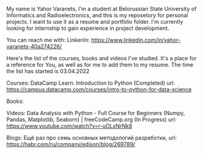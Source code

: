 My name is Yahor Varanets, I'm a student at Belorussian State University of Informatics and Radioelectronics, and this is my reposetory for personal projects.
I want to use it as a resume and portfolio folder.
I'm currently looking for internship to gain experience in project development.

You can reach me with:
  LinkenIn: https://www.linkedin.com/in/yahor-varanets-40a274226/


Here's the list of the courses, books and videos I've studied. It's a place for a reference for You, as well as for me to add them to my resume.
The time the list has started is 03.04.2022

Courses:
DataCamp Learn: Introduction to Python (Completed) url: https://campus.datacamp.com/courses/intro-to-python-for-data-science

Books:

Videos:
Data Analysis with Python - Full Course for Beginners (Numpy, Pandas, Matplotlib, Seaborn) | freeCodeCamp.org (In Progress) url: https://www.youtube.com/watch?v=r-uOLxNrNk8
  
Blogs:
Ещё раз про семь основных методологий разработки, url: https://habr.com/ru/company/edison/blog/269789/
